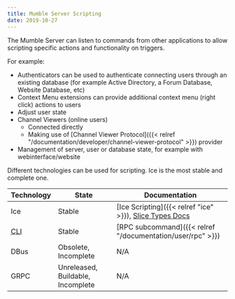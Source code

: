 ```yaml
---
title: Mumble Server Scripting
date: 2019-10-27
---
```

The Mumble Server can listen to commands from other applications to allow scripting specific actions and functionality on triggers.

For example:

* Authenticators can be used to authenticate connecting users through an existing database (for example Active Directory, a Forum Database, Website Database, etc)
* Context Menu extensions can provide additional context menu (right click) actions to users
* Adjust user state
* Channel Viewers (online users)
  * Connected directly
  * Making use of [Channel Viewer Protocol]({{< relref "/documentation/developer/channel-viewer-protocol" >}}) provider
* Management of server, user or database state, for example with webinterface/website

Different technologies can be used for scripting. Ice is the most stable and complete one.

| Technology | State | Documentation |
|---|---|---|
| Ice | Stable | [Ice Scripting]({{< relref "ice" >}}), [Slice Types Docs](/documentation/slice/) |
| <abbr title="Command Line Interface">CLI</abbr> | Stable | [RPC subcommand]({{< relref "/documentation/user/rpc" >}}) |
| DBus | Obsolete, Incomplete | N/A |
| GRPC | Unreleased, Buildable, Incomplete | N/A |

